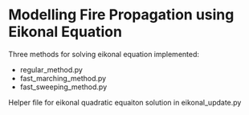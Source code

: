 # Modelling Fire Propagation using Eikonal Equation

Three methods for solving eikonal equation implemented:
- regular_method.py
- fast_marching_method.py
- fast_sweeping_method.py

Helper file for eikonal quadratic equaiton solution in eikonal_update.py